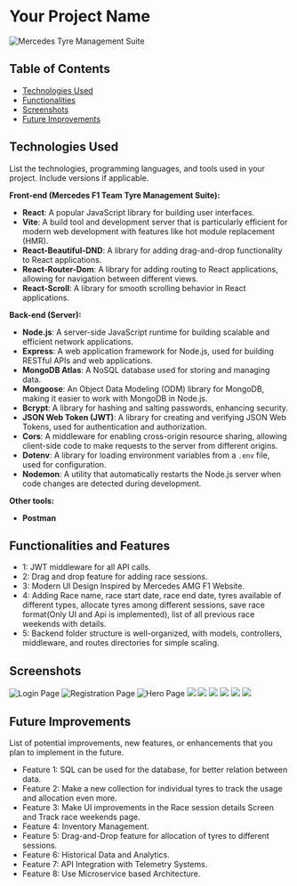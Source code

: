 # Your Project Name

![Mercedes Tyre Management Suite](./src/assets/logo.png) <!-- Replace with your project logo -->

## Table of Contents

- [Technologies Used](#technologies-used)
- [Functionalities](#functionalities)
- [Screenshots](#screenshots)
- [Future Improvements](#future-improvements)

## Technologies Used

List the technologies, programming languages, and tools used in your project. Include versions if applicable.

**Front-end (Mercedes F1 Team Tyre Management Suite):**

- **React**: A popular JavaScript library for building user interfaces.
- **Vite**: A build tool and development server that is particularly efficient for modern web development with features like hot module replacement (HMR).
- **React-Beautiful-DND**: A library for adding drag-and-drop functionality to React applications.
- **React-Router-Dom**: A library for adding routing to React applications, allowing for navigation between different views.
- **React-Scroll**: A library for smooth scrolling behavior in React applications.

**Back-end (Server):**

- **Node.js**: A server-side JavaScript runtime for building scalable and efficient network applications.
- **Express**: A web application framework for Node.js, used for building RESTful APIs and web applications.
- **MongoDB Atlas**: A NoSQL database used for storing and managing data.
- **Mongoose**: An Object Data Modeling (ODM) library for MongoDB, making it easier to work with MongoDB in Node.js.
- **Bcrypt**: A library for hashing and salting passwords, enhancing security.
- **JSON Web Token (JWT)**: A library for creating and verifying JSON Web Tokens, used for authentication and authorization.
- **Cors**: A middleware for enabling cross-origin resource sharing, allowing client-side code to make requests to the server from different origins.
- **Dotenv**: A library for loading environment variables from a `.env` file, used for configuration.
- **Nodemon**: A utility that automatically restarts the Node.js server when code changes are detected during development.

**Other tools:**

- **Postman**

## Functionalities and Features

- 1: JWT middleware for all API calls.
- 2: Drag and drop feature for adding race sessions.
- 3: Modern UI Design Inspired by Mercedes AMG F1 Website.
- 4: Adding Race name, race start date, race end date, tyres available of different types, allocate tyres among different sessions, save race format(Only UI and Api is implemented), list of all previous race weekends with details.
- 5: Backend folder structure is well-organized, with models, controllers, middleware, and routes directories for simple scaling.

## Screenshots

![Login Page](./src/assets/ss1.png)
![Registration Page](./src/assets/ss2.png)
![Hero Page](./src/assets/ss3.png)
![](./src/assets/ss4.png)
![](./src/assets/ss5.png)
![](./src/assets/ss6.png)
![](./src/assets/ss7.png)
![](./src/assets/ss8.png)
![](./src/assets/ss9.png)

## Future Improvements

List of potential improvements, new features, or enhancements that you plan to implement in the future.

- Feature 1: SQL can be used for the database, for better relation between data.
- Feature 2: Make a new collection for individual tyres to track the usage and allocation even more.
- Feature 3: Make UI improvements in the Race session details Screen and Track race weekends page.
- Feature 4: Inventory Management.
- Feature 5: Drag-and-Drop feature for allocation of tyres to different sessions.
- Feature 6: Historical Data and Analytics.
- Feature 7: API Integration with Telemetry Systems.
- Feature 8: Use Microservice based Architecture.
